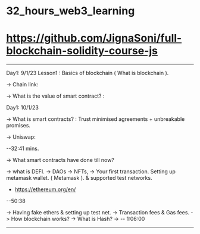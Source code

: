 # 32_hours_web3_learning
# https://github.com/JignaSoni/full-blockchain-solidity-course-js 
---------------
Day1: 9/1/23
Lesson1 : Basics of blockchain ( What is blockchain ).

-> Chain link: 

-> What is the value of smart contract? : 


Day1: 10/1/23

-> What is smart contracts? : Trust minimised agreements + unbreakable promises.

-> Uniswap: 

--32:41 mins.

-> What smart contracts have done till now?

-> what is DEFI.
-> DAOs
-> NFTs,
-> Your first transaction.
  Setting up metamask wallet. ( Metamask ). & supported test networks.
  
  * https://ethereum.org/en/ 
  
--50:38


-> Having fake ethers & setting up test net.
-> Transaction fees & Gas fees.
-> How blockchain works?
-> What is Hash?
-> 
-- 1:06:00


---------------
